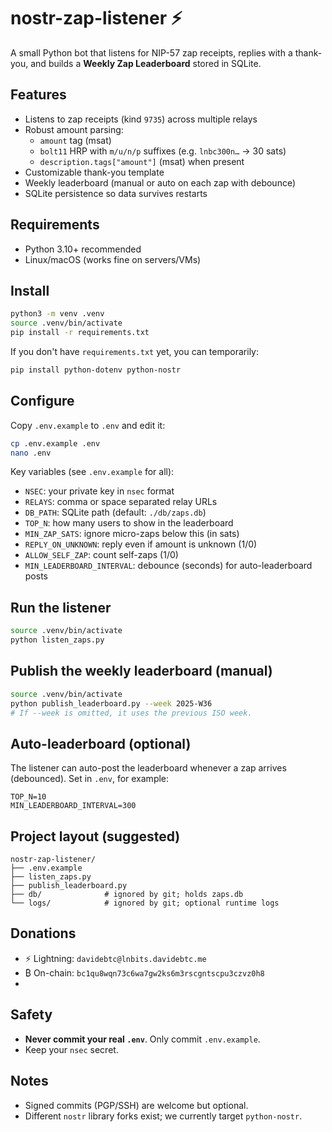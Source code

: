 # nostr-zap-listener ⚡

A small Python bot that listens for NIP-57 zap receipts, replies with a thank-you,
and builds a **Weekly Zap Leaderboard** stored in SQLite.

## Features
- Listens to zap receipts (kind `9735`) across multiple relays
- Robust amount parsing:
  - `amount` tag (msat)
  - `bolt11` HRP with `m/u/n/p` suffixes (e.g. `lnbc300n…` → 30 sats)
  - `description.tags["amount"]` (msat) when present
- Customizable thank-you template
- Weekly leaderboard (manual or auto on each zap with debounce)
- SQLite persistence so data survives restarts

## Requirements
- Python 3.10+ recommended
- Linux/macOS (works fine on servers/VMs)

## Install
```bash
python3 -m venv .venv
source .venv/bin/activate
pip install -r requirements.txt
```
If you don't have `requirements.txt` yet, you can temporarily:
```bash
pip install python-dotenv python-nostr
```

## Configure
Copy `.env.example` to `.env` and edit it:
```bash
cp .env.example .env
nano .env
```

Key variables (see `.env.example` for all):
- `NSEC`: your private key in `nsec` format
- `RELAYS`: comma or space separated relay URLs
- `DB_PATH`: SQLite path (default: `./db/zaps.db`)
- `TOP_N`: how many users to show in the leaderboard
- `MIN_ZAP_SATS`: ignore micro-zaps below this (in sats)
- `REPLY_ON_UNKNOWN`: reply even if amount is unknown (1/0)
- `ALLOW_SELF_ZAP`: count self-zaps (1/0)
- `MIN_LEADERBOARD_INTERVAL`: debounce (seconds) for auto-leaderboard posts

## Run the listener
```bash
source .venv/bin/activate
python listen_zaps.py
```

## Publish the weekly leaderboard (manual)
```bash
source .venv/bin/activate
python publish_leaderboard.py --week 2025-W36
# If --week is omitted, it uses the previous ISO week.
```

## Auto-leaderboard (optional)
The listener can auto-post the leaderboard whenever a zap arrives (debounced).
Set in `.env`, for example:
```
TOP_N=10
MIN_LEADERBOARD_INTERVAL=300
```

## Project layout (suggested)
```
nostr-zap-listener/
├── .env.example
├── listen_zaps.py
├── publish_leaderboard.py
├── db/              # ignored by git; holds zaps.db
└── logs/            # ignored by git; optional runtime logs
```
## Donations

- ⚡ Lightning: `davidebtc@lnbits.davidebtc.me`
- ₿ On-chain: `bc1qu8wqn73c6wa7gw2ks6m3rscgntscpu3czvz0h8`
- 
## Safety
- **Never commit your real `.env`**. Only commit `.env.example`.
- Keep your `nsec` secret.

## Notes
- Signed commits (PGP/SSH) are welcome but optional.
- Different `nostr` library forks exist; we currently target `python-nostr`.
